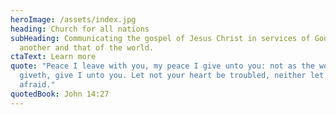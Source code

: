 ```yaml
---
heroImage: /assets/index.jpg
heading: Church for all nations
subHeading: Communicating the gospel of Jesus Christ in services of God, of one
  another and that of the world.
ctaText: Learn more
quote: "Peace I leave with you, my peace I give unto you: not as the world
  giveth, give I unto you. Let not your heart be troubled, neither let it be
  afraid."
quotedBook: John 14:27
---
```

